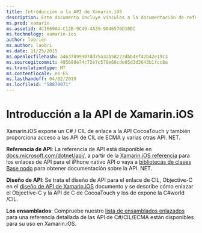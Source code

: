 ```yaml
---
title: Introducción a la API de Xamarin.iOS
description: Este documento incluye vínculos a la documentación de referencia de API de Xamarin, una guía que describe el diseño de API de Xamarin.iOS y una lista de ensamblados que están disponibles para su uso en desarrollo de Xamarin.
ms.prod: xamarin
ms.assetid: 4C1669A4-C12B-9C49-4A39-9046576D10DC
ms.technology: xamarin-ios
author: lobrien
ms.author: laobri
ms.date: 11/25/2015
ms.openlocfilehash: a4637099907dd75a3ab58222dbb4ef42b42e19c3
ms.sourcegitcommit: 495680e74c72e7c570e68cde95d3d3643b1fcc8a
ms.translationtype: MT
ms.contentlocale: es-ES
ms.lasthandoff: 04/02/2019
ms.locfileid: "58870071"
---
```

# <a name="xamarinios-api-overview"></a>Introducción a la API de Xamarin.iOS

Xamarin.iOS expone un C# / CIL de enlace a la API CocoaTouch y también proporciona acceso a las API de CIL de ECMA y varias otras API. NET.

 **Referencia de API**: La referencia de API está disponible en [docs.microsoft.com/dotnet/api/](https://docs.microsoft.com/dotnet/api/), a partir de la [Xamarin.iOS referencia](https://docs.microsoft.com/dotnet/api/?view=xamarin-ios-sdk-12) para los enlaces de API para el iPhone nativo API o vaya a [bibliotecas de clases Base nodo](https://docs.microsoft.com/dotnet/api/?view=xamarinios-10.8) para obtener documentación sobre la API. NET.

 **Diseño de API**: Se trata el diseño de API para el enlace de CIL, Objective-C en el [diseño de API de Xamarin.iOS](~/ios/internals/api-design/index.md) documento y se describe cómo enlazar el Objective-C y la API de C de CocoaTouch y los de expone la C#world /CIL.

 **Los ensamblados**: Compruebe nuestro [lista de ensamblados enlazados](~/cross-platform/internals/available-assemblies.md) para una referencia detallada de las API de C#/CIL/ECMA están disponibles para su uso en Xamarin.iOS.
